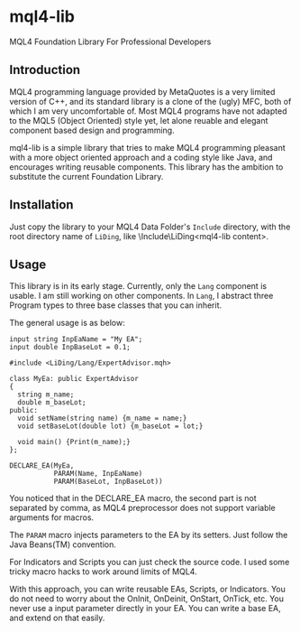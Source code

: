 # mql4-lib
MQL4 Foundation Library For Professional Developers

## Introduction
MQL4 programming language provided by MetaQuotes is a very limited version of C++,
and its standard library is a clone of the (ugly) MFC, both of which I am very uncomfortable of.
Most MQL4 programs have not adapted to the MQL5 (Object Oriented) style yet,
let alone reuable and elegant component based design and programming.

mql4-lib is a simple library that tries to make MQL4 programming pleasant with a more object oriented 
approach and a coding style like Java, and encourages writing reusable components. This library has the
 ambition to substitute the current Foundation Library.

## Installation
Just copy the library to your MQL4 Data Folder's `Include` directory, with the root directory name of `LiDing`,
like <MQL4Data>\Include\LiDing\<mql4-lib content>.

## Usage
This library is in its early stage. Currently, only the `Lang` component is usable.
 I am still working on other components. In `Lang`, I abstract three Program types
 to three base classes that you can inherit.

The general usage is as below:

```
input string InpEaName = "My EA";
input double InpBaseLot = 0.1;

#include <LiDing/Lang/ExpertAdvisor.mqh>

class MyEa: public ExpertAdvisor
{
  string m_name;
  double m_baseLot;
public:
  void setName(string name) {m_name = name;}
  void setBaseLot(double lot) {m_baseLot = lot;}

  void main() {Print(m_name);}
};

DECLARE_EA(MyEa,
           PARAM(Name, InpEaName)
           PARAM(BaseLot, InpBaseLot))
```

You noticed that in the DECLARE_EA macro, the second part is not separated by comma,
as MQL4 preprocessor does not support variable arguments for macros.

The `PARAM` macro injects parameters to the EA by its setters. Just follow the Java Beans(TM) convention.

For Indicators and Scripts you can just check the source code.
I used some tricky macro hacks to work around limits of MQL4.

With this approach, you can write reusable EAs, Scripts, or Indicators.
You do not need to worry about the OnInit, OnDeinit, OnStart, OnTick, etc.
You never use a input parameter directly in your EA. You can write a
base EA, and extend on that easily.
